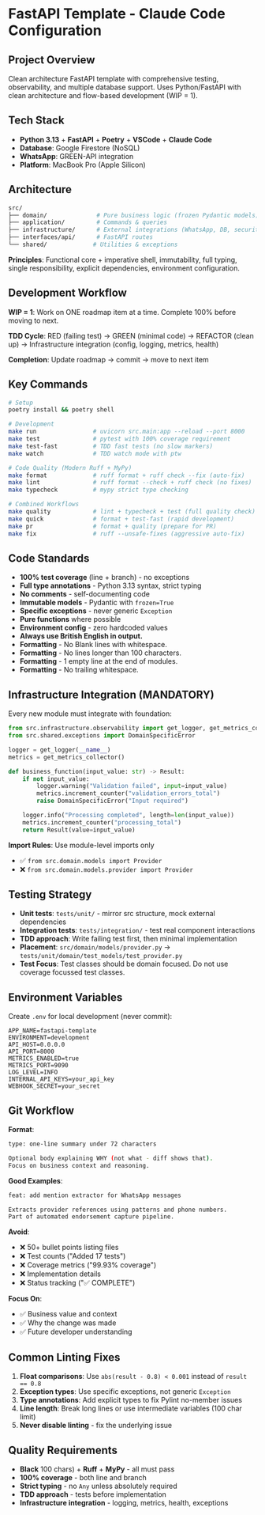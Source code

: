# FastAPI Template - Claude Code Configuration

## Project Overview

Clean architecture FastAPI template with comprehensive testing, observability, and multiple database support. Uses Python/FastAPI with clean architecture and flow-based development (WIP = 1).

## Tech Stack

- **Python 3.13** + **FastAPI** + **Poetry** + **VSCode** + **Claude Code**
- **Database**: Google Firestore (NoSQL)
- **WhatsApp**: GREEN-API integration
- **Platform**: MacBook Pro (Apple Silicon)

## Architecture

```bash
src/
├── domain/              # Pure business logic (frozen Pydantic models)
├── application/         # Commands & queries
├── infrastructure/      # External integrations (WhatsApp, DB, security, observability)
├── interfaces/api/      # FastAPI routes
└── shared/             # Utilities & exceptions
```

**Principles**: Functional core + imperative shell, immutability, full typing, single responsibility, explicit dependencies, environment configuration.

## Development Workflow

**WIP = 1**: Work on ONE roadmap item at a time. Complete 100% before moving to next.

**TDD Cycle**: RED (failing test) → GREEN (minimal code) → REFACTOR (clean up) → Infrastructure integration (config, logging, metrics, health)

**Completion**: Update roadmap → commit → move to next item

## Key Commands

```bash
# Setup
poetry install && poetry shell

# Development
make run                # uvicorn src.main:app --reload --port 8000
make test               # pytest with 100% coverage requirement
make test-fast          # TDD fast tests (no slow markers)
make watch              # TDD watch mode with ptw

# Code Quality (Modern Ruff + MyPy)
make format             # ruff format + ruff check --fix (auto-fix)
make lint               # ruff format --check + ruff check (no fixes)
make typecheck          # mypy strict type checking

# Combined Workflows
make quality            # lint + typecheck + test (full quality check)
make quick              # format + test-fast (rapid development)
make pr                 # format + quality (prepare for PR)
make fix                # ruff --unsafe-fixes (aggressive auto-fix)
```

## Code Standards

- **100% test coverage** (line + branch) - no exceptions
- **Full type annotations** - Python 3.13 syntax, strict typing
- **No comments** - self-documenting code
- **Immutable models** - Pydantic with `frozen=True`
- **Specific exceptions** - never generic `Exception`
- **Pure functions** where possible
- **Environment config** - zero hardcoded values
- **Always use British English in output.**
- **Formatting** - No Blank lines with whitespace.
- **Formatting** - No lines longer than 100 characters.
- **Formatting** - 1 empty line at the end of modules.
- **Formatting** - No trailing whitespace.

## Infrastructure Integration (MANDATORY)

Every new module must integrate with foundation:

```python
from src.infrastructure.observability import get_logger, get_metrics_collector
from src.shared.exceptions import DomainSpecificError

logger = get_logger(__name__)
metrics = get_metrics_collector()

def business_function(input_value: str) -> Result:
    if not input_value:
        logger.warning("Validation failed", input=input_value)
        metrics.increment_counter("validation_errors_total")
        raise DomainSpecificError("Input required")

    logger.info("Processing completed", length=len(input_value))
    metrics.increment_counter("processing_total")
    return Result(value=input_value)
```

**Import Rules**: Use module-level imports only

- ✅ `from src.domain.models import Provider`
- ❌ `from src.domain.models.provider import Provider`

## Testing Strategy

- **Unit tests**: `tests/unit/` - mirror src structure, mock external dependencies
- **Integration tests**: `tests/integration/` - test real component interactions
- **TDD approach**: Write failing test first, then minimal implementation
- **Placement**: `src/domain/models/provider.py` → `tests/unit/domain/test_models/test_provider.py`
- **Test Focus**: Test classes should be domain focused. Do not use coverage focussed test classes.

## Environment Variables

Create `.env` for local development (never commit):

```env
APP_NAME=fastapi-template
ENVIRONMENT=development
API_HOST=0.0.0.0
API_PORT=8000
METRICS_ENABLED=true
METRICS_PORT=9090
LOG_LEVEL=INFO
INTERNAL_API_KEYS=your_api_key
WEBHOOK_SECRET=your_secret
```

## Git Workflow

**Format**:

```bash
type: one-line summary under 72 characters

Optional body explaining WHY (not what - diff shows that).
Focus on business context and reasoning.
```

**Good Examples**:

```bash
feat: add mention extractor for WhatsApp messages

Extracts provider references using patterns and phone numbers.
Part of automated endorsement capture pipeline.
```

**Avoid**:

- ❌ 50+ bullet points listing files
- ❌ Test counts ("Added 17 tests")
- ❌ Coverage metrics ("99.93% coverage")
- ❌ Implementation details
- ❌ Status tracking ("✅ COMPLETE")

**Focus On**:

- ✅ Business value and context
- ✅ Why the change was made
- ✅ Future developer understanding

## Common Linting Fixes

1. **Float comparisons**: Use `abs(result - 0.8) < 0.001` instead of `result == 0.8`
2. **Exception types**: Use specific exceptions, not generic `Exception`
3. **Type annotations**: Add explicit types to fix Pylint no-member issues
4. **Line length**: Break long lines or use intermediate variables (100 char limit)
5. **Never disable linting** - fix the underlying issue

## Quality Requirements

- **Black** 100 chars) + **Ruff** + **MyPy** - all must pass
- **100% coverage** - both line and branch
- **Strict typing** - no `Any` unless absolutely required
- **TDD approach** - tests before implementation
- **Infrastructure integration** - logging, metrics, health, exceptions
